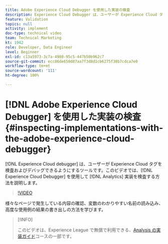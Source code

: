 ```yaml
---
title: Adobe Experience Cloud Debugger を使用した実装の検査
description: Experience Cloud Debugger は、ユーザーが Experience Cloud タグを検査およびデバッグできるようにするツールです。このビデオでは、Experience Cloud Debugger を使用して Analytics 実装を検査する方法を説明します。
feature: Validation
topics: null
activity: implement
doc-type: technical video
team: Technical Marketing
kt: 1942
role: Developer, Data Engineer
level: Beginner
exl-id: c13a5973-3c7a-4980-95c5-447b50b962c7
source-git-commit: ecc86de650d87aa7f3d8d1cb6275f38b7cdca7e0
workflow-type: tm+mt
source-wordcount: '111'
ht-degree: 100%

---
```


# [!DNL Adobe Experience Cloud Debugger] を使用した実装の検査 {#inspecting-implementations-with-the-adobe-experience-cloud-debugger}

[!DNL Experience Cloud debugger] は、ユーザーが Experience Cloud タグを検査およびデバッグできるようにするツールです。このビデオでは、[!DNL Experience Cloud Debugger] を使用して [!DNL Analytics] 実装を検査する方法を説明します。

>[!VIDEO](https://video.tv.adobe.com/v/23878/?quality=12&learn=on)

様々なページで発生している内容の確認、変数のわかりやすい名前の読み込み、高度な使用例の結果の書き出しの方法を学びます。

>[!INFO]
>
> このビデオは、Experience League で無償で利用できる、[Analysis の実装ガイド](https://experienceleague.adobe.com/?recommended=Analytics-D-1-2019.1)コースの一部です。